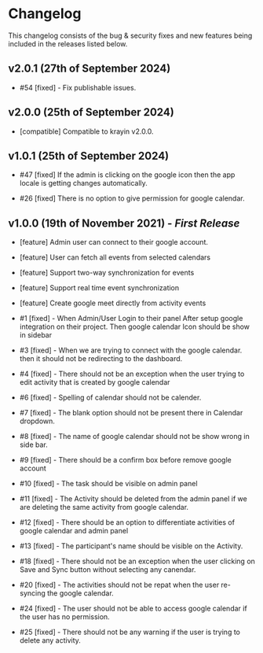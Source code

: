# Changelog

This changelog consists of the bug & security fixes and new features being included in the releases listed below.

## **v2.0.1 (27th of September 2024)**

* #54 [fixed] - Fix publishable issues.

## **v2.0.0 (25th of September 2024)**

* [compatible] Compatible to krayin v2.0.0.

## **v1.0.1 (25th of September 2024)**

* #47 [fixed] If the admin is clicking on the google icon then the app locale is getting changes automatically.

* #26 [fixed] There is no option to give permission for google calendar.

## **v1.0.0 (19th of November 2021)** - *First Release*

* [feature] Admin user can connect to their google account.

* [feature] User can fetch all events from selected calendars

* [feature] Support two-way synchronization for events

* [feature] Support real time event synchronization

* [feature] Create google meet directly from activity events


* #1 [fixed] - When Admin/User Login to their panel After setup google integration on their project. Then google calendar Icon should be show in sidebar

* #3 [fixed] - When we are trying to connect with the google calendar. then it should not be redirecting to the dashboard.

* #4 [fixed] - There should not be an exception when the user trying to edit activity that is created by google calendar

* #6 [fixed] - Spelling of calendar should not be calender. 

* #7 [fixed] - The blank option should not be present there in Calendar dropdown.

* #8 [fixed] - The name of google calendar should not be show wrong in side bar.

* #9 [fixed] - There should be a confirm box before remove google account

* #10 [fixed] - The task should be visible on admin panel

* #11 [fixed] - The Activity should be deleted from the admin panel if we are deleting the same activity from google calendar.

* #12 [fixed] - There should be an option to differentiate activities of google calendar and admin panel

* #13 [fixed] - The participant's name should be visible on the Activity.

* #18 [fixed] - There should not be an exception when the user clicking on Save and Sync button without selecting any canendar.

* #20 [fixed] - The activities should not be repat when the user re-syncing the google calendar.

* #24 [fixed] - The user should not be able to access google calendar if the user has no permission.

* #25 [fixed] - There should not be any warning if the user is trying to delete any activity.
